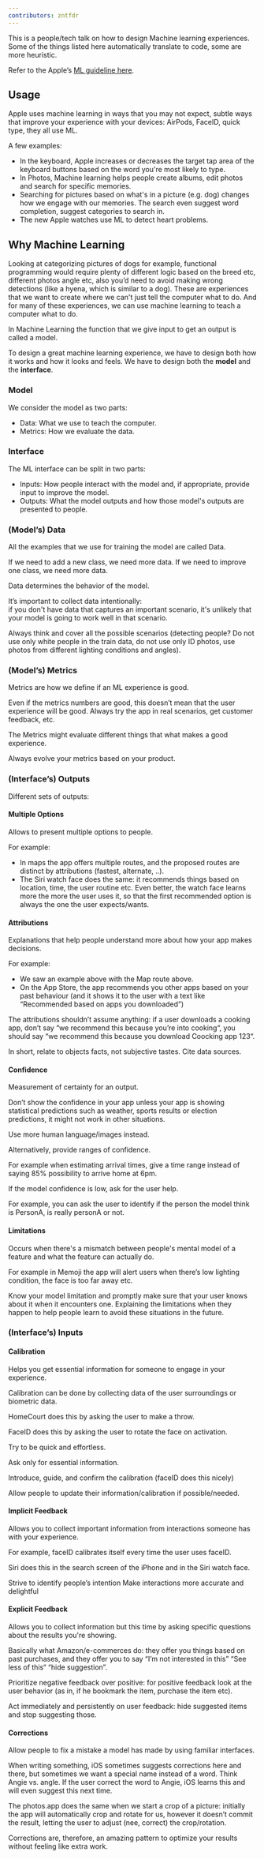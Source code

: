 ```yaml
---
contributors: zntfdr
---
```


This is a people/tech talk on how to design Machine learning experiences. Some of the things listed here automatically translate to code, some are more heuristic.

Refer to the Apple’s [ML guideline here](https://developer.apple.com/design/human-interface-guidelines/machine-learning/overview/introduction/).

## Usage

Apple uses machine learning in ways that you may not expect, subtle ways that improve your experience with your devices: AirPods, FaceID, quick type, they all use ML.

A few examples:

- In the keyboard, Apple increases or decreases the target tap area of the keyboard buttons based on the word you're most likely to type.
- In Photos, Machine learning helps people create albums, edit photos and search for specific memories.
- Searching for pictures based on what's in a picture (e.g. dog) changes how we engage with our memories. The search even suggest word completion, suggest categories to search in.
- The new Apple watches use ML to detect heart problems.

## Why Machine Learning

Looking at categorizing pictures of dogs for example, functional programming would require plenty of different logic based on the breed etc, different photos angle etc, also you’d need to avoid making wrong detections (like a hyena, which is similar to a dog).
These are experiences that we want to create where we can't just tell the computer what to do. And for many of these experiences, we can use machine learning to teach a computer what to do.

In Machine Learning the function that we give input to get an output is called a model.

To design a great machine learning experience, we have to design both how it works and how it looks and feels. We have to design both the **model** and the **interface**.

### Model

We consider the model as two parts:

- Data: What we use to teach the computer. 
- Metrics: How we evaluate the data.

### Interface

The ML interface can be split in two parts:

- Inputs: How people interact with the model and, if appropriate, provide input to improve the model.
- Outputs: What the model outputs and how those model's outputs are presented to people.

### (Model’s) Data

All the examples that we use for training the model are called Data. 

If we need to add a new class, we need more data.
If we need to improve one class, we need more data.

Data determines the behavior of the model.

It’s important to collect data intentionally:  
if you don't have data that captures an important scenario, it's unlikely that your model is going to work well in that scenario. 

Always think and cover all the possible scenarios (detecting people?  Do not use only white people in the train data, do not use only ID photos, use photos from different lighting conditions and angles).

### (Model’s) Metrics

Metrics are how we define if an ML experience is good.

Even if the metrics numbers are good, this doesn’t mean that the user experience will be good. Always try the app in real scenarios, get customer feedback, etc.

The Metrics might evaluate different things that what makes a good experience.

Always evolve your metrics based on your product.

### (Interface’s) Outputs

Different sets of outputs:

#### Multiple Options

Allows to present multiple options to people.

For example:

- In maps the app offers multiple routes, and the proposed routes are distinct by attributions (fastest, alternate, ..).
- The Siri watch face does the same: it recommends things based on location, time, the user routine etc. Even better, the watch face learns more the more the user uses it, so that the first recommended option is always the one the user expects/wants.

#### Attributions

Explanations that help people understand more about how your app makes decisions.

For example:

- We saw an example above with the Map route above.
- On the App Store, the app recommends you other apps based on your past behaviour (and it shows it to the user with a text like “Recommended based on apps you downloaded”)

The attributions shouldn’t assume anything: if a user downloads a cooking app, don’t say “we recommend this because you’re into cooking“, you should say “we recommend this because you download Coocking app 123“. 

In short, relate to objects facts, not subjective tastes. Cite data sources.

#### Confidence

Measurement of certainty for an output. 

Don’t show the confidence in your app unless your app is showing statistical predictions such as weather, sports results or election predictions, it might not work in other situations.

Use more human language/images instead.

Alternatively, provide ranges of confidence. 

For example when estimating arrival times, give a time range instead of saying 85% possibility to arrive home at 6pm.

If the model confidence is low, ask for the user help. 

For example, you can ask the user to identify if the person the model think is PersonA, is really personA or not. 

#### Limitations

Occurs when there's a mismatch between people's mental model of a feature and what the feature can actually do. 

For example in Memoji the app will alert users when there’s low lighting condition, the face is too far away etc.

Know your model limitation and promptly make sure that your user knows about it when it encounters one.
Explaining the limitations when they happen to help people learn to avoid these situations in the future.

### (Interface’s) Inputs

#### Calibration

Helps you get essential information for someone to engage in your experience.

Calibration can be done by collecting data of the user surroundings or biometric data.

HomeCourt does this by asking the user to make a throw.

FaceID does this by asking the user to rotate the face on activation.

Try to be quick and effortless.

Ask only for essential information.

Introduce, guide, and confirm the calibration (faceID does this nicely)

Allow people to update their information/calibration if possible/needed.

#### Implicit Feedback

Allows you to collect important information from interactions someone has with your experience.

For example, faceID calibrates itself every time the user uses faceID.

Siri does this in the search screen of the iPhone and in the Siri watch face.

Strive to identify people’s intention
Make interactions more accurate and delightful 

#### Explicit Feedback

Allows you to collect information but this time by asking specific questions about the results you're showing. 

Basically what Amazon/e-commerces do: they offer you things based on past purchases, and they offer you to say “I’m not interested in this” “See less of this“ “hide suggestion”.

Prioritize negative feedback over positive: for positive feedback look at the user behavior (as in, if he bookmark the item, purchase the item etc).

Act immediately and persistently on user feedback: hide suggested items and stop suggesting those.

#### Corrections

Allow people to fix a mistake a model has made by using familiar interfaces. 

When writing something, iOS sometimes suggests corrections here and there, but sometimes we want a special name instead of a word. Think Angie vs. angle. If the user correct the word to Angie, iOS learns this and will even suggest this next time.

The photos.app does the same when we start a crop of a picture: initially the app will automatically crop and rotate for us, however it doesn’t commit the result, letting the user to adjust (nee, correct) the crop/rotation.

Corrections are, therefore, an amazing pattern to optimize your results without feeling like extra work.